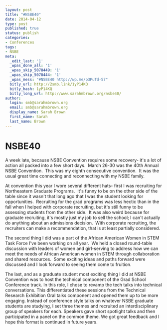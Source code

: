 ```yaml
---
layout: post
title: "#NSBE40"
date: 2014-04-12 
type: post
published: true
status: publish
categories:
- Conferences
tags:
- NSBE
meta:
  _edit_last: '1'
  _wpas_done_all: '1'
  _wpas_skip_5078449: '1'
  _wpas_skip_5078444: '1'
  _wpas_mess: "#NSBE40 http://wp.me/p3PuTd-57"
  bitly_url: http://2smb.link/1yP14KQ
  bitly_hash: 1yP14KQ
  bitly_long_url: http://www.sarahmbrown.org/nsbe40/
author:
  login: smb@sarahmbrown.org
  email: smb@sarahmbrown.org
  display_name: Sarah Brown
  first_name: Sarah
  last_name: Brown
---
```

# NSBE40 

A week late, because NSBE Convention requires some recovery- it's a lot of action all packed into a few short days.  March 26-30 was the 40th Annual NSBE Convention.  This was my eighth consecutive convention.  It was the usual great time connecting and reconnecting with my NSBE family.

At convention this year I wore several different hats- first I was recruiting for Northeastern Graduate Programs.  It's funny to be on the other side of the table since it wasn't that long ago that I was the student looking for opportunities.  Recruiting for the grad programs was less hectic than in the fall when I helped with corporate recruiting, but it's still funny to be assessing students from the other side.  It was also weird because for graduate recruiting, it's mostly just my job to sell the school; I can't actually do anything about an admissions decision.  With corporate recruiting, the recruiters can make a recommendation, that is at least partially considered.

The second thing I did was a part of the African American Women in STEM Task Force I've been working on all year.  We held a closed round-table discussion with leaders of women and girl-serving to address how we can meet the needs of African American women in STEM through collaboration and shared resources.  Some exciting ideas and paths forward were discussed and I look forward to seeing them come to fruition.

The last, and as a graduate student most exciting thing I did at NSBE Convention was to host the technical component of the Grad School Conference track. In this role, I chose to revamp the tech talks into technical conversations. This differentiated these sessions from the Technical Research Exhibition Oral talks component and opened them up to be more engaging. Instead of conference style talks on whatever NSBE graduate students are studying, I set three themes and recruited an interdisciplinary group of speakers for each. Speakers gave short spotlight talks and then participated in a panel on the common theme. We got great feedback and I hope this format is continued in future years.
